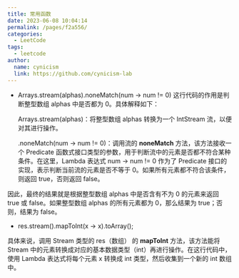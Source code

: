 ```yaml
---
title: 常用函数
date: 2023-06-08 10:04:14
permalink: /pages/f2a556/
categories: 
  - LeetCode
tags: 
  - leetcode
author: 
  name: cynicism
  link: https://github.com/cynicism-lab
---
```


- Arrays.stream(alphas).noneMatch(num -> num != 0)
这行代码的作用是判断整型数组 alphas 中是否都为 0。具体解释如下：

    Arrays.stream(alphas)：将整型数组 alphas 转换为一个 IntStream 流，以便对其进行操作。

    .noneMatch(num -> num != 0)：调用流的 **noneMatch** 方法，该方法接收一个 Predicate 函数式接口类型的参数，用于判断流中的元素是否都不符合某种条件。在这里，Lambda 表达式 num -> num != 0 作为了 Predicate 接口的实现，表示判断当前流的元素是否不等于 0。如果所有元素都不符合该条件，则返回 true，否则返回 false。

因此，最终的结果就是根据整型数组 alphas 中是否含有不为 0 的元素来返回 true 或 false。如果整型数组 alphas 的所有元素都为 0，那么结果为 true；否则，结果为 false。

- res.stream().mapToInt(x -> x).toArray();

具体来说，调用 Stream 类型的 res（数组） 的 **mapToInt** 方法，该方法能将 Stream 中的元素转换成对应的基本数据类型（int）再进行操作。在这行代码中，使用 Lambda 表达式将每个元素 x 转换成 int 类型，然后收集到一个新的 int 数组中。




